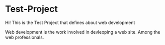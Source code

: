 # Test-Project
Hi!
This is the Test Project that defines about web development

Web development is the work involved in devleoping a web site. Among the web professionals.
